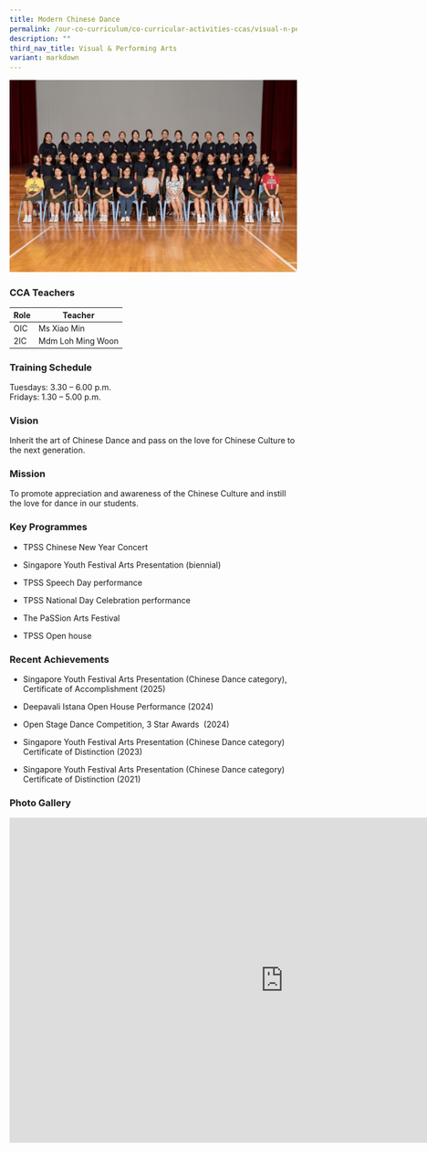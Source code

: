 ```yaml
---
title: Modern Chinese Dance
permalink: /our-co-curriculum/co-curricular-activities-ccas/visual-n-performing-arts/modern-chinese-dance/
description: ""
third_nav_title: Visual & Performing Arts
variant: markdown
---
```

![](/images/Modern_Chinese_Dance.jpg)

### CCA Teachers


| Role | Teacher |
|---|---|
| OIC | Ms Xiao Min |
| 2IC | Mdm Loh Ming Woon |


### Training Schedule 
Tuesdays: 3.30 – 6.00 p.m.<br>Fridays: 1.30 – 5.00 p.m.



### Vision 
Inherit the art of Chinese Dance and pass on the love for Chinese Culture to the next generation.

### Mission 
To promote appreciation and awareness of the Chinese Culture and instill the love for dance in our students.

### Key Programmes


*   TPSS Chinese New Year Concert
    
*   Singapore Youth Festival Arts Presentation (biennial)
    
*   TPSS Speech Day performance
    
*   TPSS National Day Celebration performance
    
*   The PaSSion Arts Festival
    
*   TPSS Open house
   
### Recent Achievements

*   Singapore Youth Festival Arts Presentation (Chinese Dance category), Certificate of Accomplishment (2025)
    
*   Deepavali Istana Open House Performance (2024)
    
*   Open Stage Dance Competition, 3 Star Awards&nbsp; (2024)
    
*   Singapore Youth Festival Arts Presentation (Chinese Dance category) Certificate of Distinction (2023)
    
*   Singapore Youth Festival Arts Presentation (Chinese Dance category) Certificate of Distinction (2021)
    


### Photo Gallery 
<iframe allowfullscreen="true" height="569" width="960" frameborder="0" src="https://docs.google.com/presentation/d/e/2PACX-1vQNlvldZVThEEEca38IJT6wj6JNzTzg0JSqf53-9-NLqc_nCzL3lB5S6htOZAQ7OikDvlUt11I9xagW/pubembed?start=true&amp;loop=true&amp;delayms=3000"></iframe>